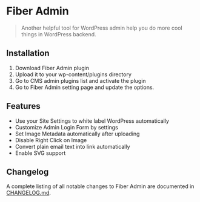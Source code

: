# Fiber Admin

> Another helpful tool for WordPress admin help you do more cool things in WordPress backend.

## Installation

1. Download Fiber Admin plugin
2. Upload it to your wp-content/plugins directory
3. Go to CMS admin plugins list and activate the plugin
4. Go to Fiber Admin setting page and update the options.

## Features

* Use your Site Settings to white label WordPress automatically
* Customize Admin Login Form by settings
* Set Image Metadata automatically after uploading
* Disable Right Click on Image
* Convert plain email text into link automatically
* Enable SVG support

## Changelog

A complete listing of all notable changes to Fiber Admin are documented
in [CHANGELOG.md](https://github.com/daomapsieucap/fiber-admin/blob/master/CHANGELOG.md).